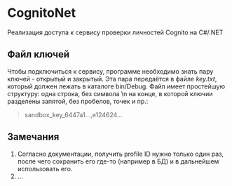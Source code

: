 # CognitoNet

Реализация доступа к сервису проверки личностей Cognito на C#/.NET

## Файл ключей

Чтобы подключиться к сервису, программе необходимо знать пару ключей - открытый и закрытый.
Эта пара передаётся в файле *key.txt*, который должен лежать в каталоге bin/Debug. Файл имеет
простейшую структуру: одна строка, без символа \n на конце, в которой ключии разделены запятой,
без пробелов, точек и пр.:

> sandbox_key_6447a1...,e124624...

## Замечания

1. Согласно документации, получить profile ID нужно только один раз,
после чего сохранить его где-то (например в БД) и в дальнейшем использовать его.
2. ...
